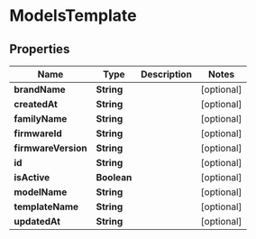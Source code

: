 

# ModelsTemplate

## Properties

Name | Type | Description | Notes
------------ | ------------- | ------------- | -------------
**brandName** | **String** |  |  [optional]
**createdAt** | **String** |  |  [optional]
**familyName** | **String** |  |  [optional]
**firmwareId** | **String** |  |  [optional]
**firmwareVersion** | **String** |  |  [optional]
**id** | **String** |  |  [optional]
**isActive** | **Boolean** |  |  [optional]
**modelName** | **String** |  |  [optional]
**templateName** | **String** |  |  [optional]
**updatedAt** | **String** |  |  [optional]




